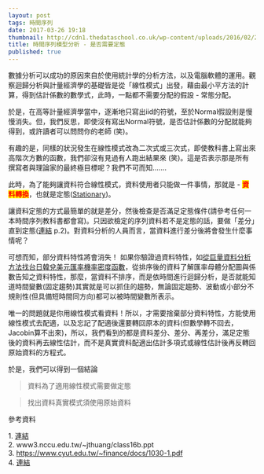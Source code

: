 ```yaml
---
layout: post
tags: 時間序列
date: 2017-03-26 19:18
thumbnail: http://cdn1.thedataschool.co.uk/wp-content/uploads/2016/02/20161846/timeseries.png
title: 時間序列模型分析 - 是否需要定態
published: true
---
```


數據分析可以成功的原因來自於使用統計學的分析方法，以及電腦軟體的運用。觀察迴歸分析與計量經濟學的基礎皆是從「線性模式」出發，藉由最小平方法的計算，得到估計係數的數學式，此時，一點都不需要分配的假設 - 常態分配。<br />

於是，在高等計量經濟學當中，逐漸地只寫出iid的符號，至於Normal假設則是慢慢消失。但，我們反思，即使沒有寫出Normal符號，是否估計係數的分配就能夠得到，或許讀者可以問問你的老師 (笑)。<br />

<!--more-->

有趣的是，同樣的狀況發生在線性模式改為二次式或三次式，即使教科書上寫出來高階次方數的函數，我們卻沒有見過有人跑出結果來 (笑)。這是否表示那是所有撰寫者與理論家的最終極目標呢？我們不可而知.......<br />

此時，為了能夠讓資料符合線性模式，資料使用者只能做一件事情，那就是 - <b><span style="background-color: yellow; color: red;">資料轉換</span></b>，也就是定態(<a href="http://nccur.lib.nccu.edu.tw/bitstream/140.119/36864/7/101407.pdf" target="_blank">Stationary</a>)。<br />

讓資料定態的方式最簡單的就是差分，然後檢查是否滿足定態條件(請參考任何一本時間序列教科書都會寫)。只因欲檢定的序列資料若不是定態的話，要做「差分」直到定態(<a href="http://nccur.lib.nccu.edu.tw/bitstream/140.119/34015/7/52001107.pdf" target="_blank">連結</a>&nbsp;p.2)。對資料分析的人員而言，當資料進行差分後將會發生什麼事情呢？<br />

可想而知，部分資料特性將會消失！
如果你驗證過資料特性，如<a href="http://econcloud.blogspot.tw/2015/07/blog-post_42.html" target="_blank">從巨量資料分析方法找台日韓兌美元匯率機率密度函數</a>，從排序後的資料了解匯率母體分配圖與係數告知之資料特性，那麼，當資料不排序，而是依時間進行迴歸分析，是否就能知道時間變數(固定趨勢)其實就是可以抓住的趨勢，無論固定趨勢、波動或小部分不規則性(但具備短時間同方向)都可以被時間變數所表示。<br />

唯一的問題就是你用線性模式看資料！所以，才需要捨棄部分資料特性，方能使用線性模式去配適，以及忘記了配適後還要轉回原本的資料(但數學轉不回去，Jacobin算不出來)，所以，我們看到的都是資料差分、差分、再差分，滿足定態後的資料再去線性估計，而不是真實資料配適出估計多項式或線性估計後再反轉回原始資料的方程式。<br />

於是，我們可以得到一個結論

<blockquote class="tr_bq">
資料為了適用線性模式需要做定態</blockquote>
<blockquote class="tr_bq">
找出資料真實模式須使用原始資料&nbsp;</blockquote>


參考資料

1.&nbsp;<a href="http://homepage.ntu.edu.tw/~sschen/Book/Slides/Ch2Basic.pdf" target="_blank">連結</a><br />
2. www3.nccu.edu.tw/~jthuang/class16b.ppt<br />
3. https://www.cyut.edu.tw/~finance/docs/1030-1.pdf<br />
4. <a href="http://yaya.it.cycu.edu.tw/course/grad_proj/90/%E5%94%90%E5%BF%83%E6%80%A1.pdf">連結</a><br />
<div>
<br />
<br /></div>
